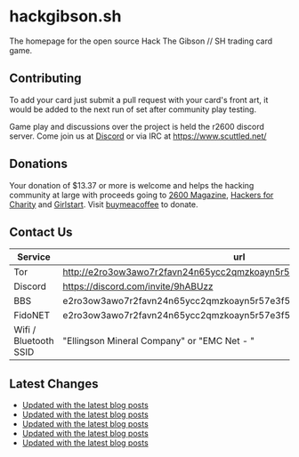 # hackgibson.sh
The homepage for the open source Hack The Gibson // SH trading card game.


## Contributing

To add your card just submit a pull request with your card's front art, it would be added to the next run of set after community play testing.

Game play and discussions over the project is held the r2600 discord server. Come join us at [Discord](https://discord.com/invite/9hABUzz) or via IRC at https://www.scuttled.net/


## Donations

Your donation of $13.37 or more is welcome and helps the hacking community at large with proceeds going to [2600 Magazine](https://2600.com/), [Hackers for Charity](https://hackersforcharity.org) and [Girlstart](https://girlstart.org).  Visit [buymeacoffee](https://www.buymeacoffee.com/hackgibson.sh) to donate.


## Contact Us

Service | url
-|-
Tor | http://e2ro3ow3awo7r2favn24n65ycc2qmzkoayn5r57e3f56nvjwdcgg32ad.onion
Discord | https://discord.com/invite/9hABUzz
BBS | e2ro3ow3awo7r2favn24n65ycc2qmzkoayn5r57e3f56nvjwdcgg32ad.onion:23
FidoNET | e2ro3ow3awo7r2favn24n65ycc2qmzkoayn5r57e3f56nvjwdcgg32ad.onion:24554
Wifi / Bluetooth SSID | "Ellingson Mineral Company" or "EMC Net - <fidonet address>"

## Latest Changes
<!-- BLOG-POST-LIST:START -->
- [Updated with the latest blog posts](https://github.com/DFW2600/hackgibson.sh/commit/baa45e435b815394a8caa3e9ade631ee243cb9bd)
- [Updated with the latest blog posts](https://github.com/DFW2600/hackgibson.sh/commit/975388f04861de0b56cc2b8c2cfba971fd2c570a)
- [Updated with the latest blog posts](https://github.com/DFW2600/hackgibson.sh/commit/70e2025cdcfaa2b0cdc7afeef6f2205eb2de216e)
- [Updated with the latest blog posts](https://github.com/DFW2600/hackgibson.sh/commit/f82840dc000430a3d9efa34cdd452ec83bd38171)
- [Updated with the latest blog posts](https://github.com/DFW2600/hackgibson.sh/commit/55ae32dfc183997c382d9dcd9b9ba80276d9fb40)
<!-- BLOG-POST-LIST:END -->
